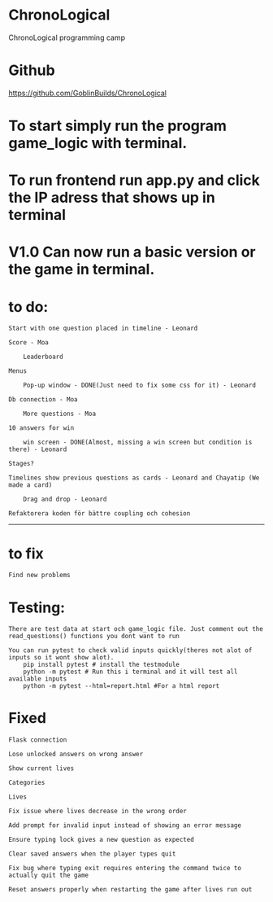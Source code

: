 # ChronoLogical
ChronoLogical programming camp

# Github
https://github.com/GoblinBuilds/ChronoLogical

# To start simply run the program game_logic with terminal.
# To run frontend run app.py and click the IP adress that shows up in terminal 

# V1.0 Can now run a basic version or the game in terminal. 

# to do:

    Start with one question placed in timeline - Leonard

    Score - Moa

        Leaderboard

    Menus

        Pop-up window - DONE(Just need to fix some css for it) - Leonard

    Db connection - Moa

        More questions - Moa

    10 answers for win

        win screen - DONE(Almost, missing a win screen but condition is there) - Leonard

    Stages?

    Timelines show previous questions as cards - Leonard and Chayatip (We made a card)

        Drag and drop - Leonard
    
    Refaktorera koden för bättre coupling och cohesion

-------------------------------------------------------------

# to fix

    Find new problems


# Testing:
    There are test data at start och game_logic file. Just comment out the read_questions() functions you dont want to run

    You can run pytest to check valid inputs quickly(theres not alot of inputs so it wont show alot). 
        pip install pytest # install the testmodule
        python -m pytest # Run this i terminal and it will test all available inputs
        python -m pytest --html=report.html #For a html report


# Fixed

    Flask connection

    Lose unlocked answers on wrong answer

    Show current lives

    Categories

    Lives

    Fix issue where lives decrease in the wrong order

    Add prompt for invalid input instead of showing an error message

    Ensure typing lock gives a new question as expected

    Clear saved answers when the player types quit

    Fix bug where typing exit requires entering the command twice to actually quit the game

    Reset answers properly when restarting the game after lives run out
